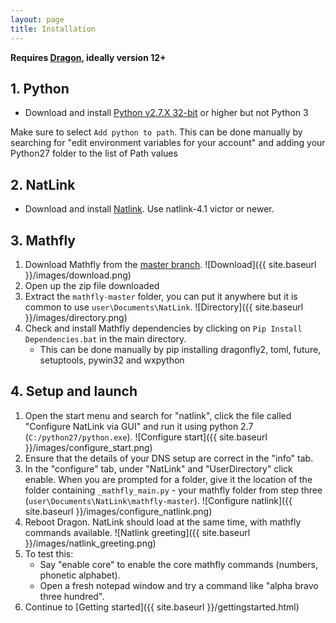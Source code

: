 ```yaml
---
layout: page
title: Installation
---
```


**Requires [Dragon](https://www.nuance.com/en-gb/dragon/business-solutions/dragon-professional-individual.html), ideally version 12+**

## 1. Python
* Download and install [Python v2.7.X  32-bit](https://sourceforge.net/projects/natlink/files/pythonfornatlink/python2.7.14/python2.7.14.exe/download) or higher but not Python 3

Make sure to select `Add python to path`. This can be done manually by searching for "edit environment variables for your account" and adding your Python27 folder to the list of Path values

## 2. NatLink
* Download and install [Natlink](https://qh.antenna.nl/unimacro/installation/installation.html). Use natlink-4.1 victor or newer.

## 3. Mathfly
1. Download Mathfly from the [master branch](https://github.com/mrob95/mathfly/archive/master.zip). 
    ![Download]({{ site.baseurl }}/images/download.png)
2. Open up the zip file downloaded
3. Extract the `mathfly-master` folder, you can put it anywhere but it is common to use `user\Documents\NatLink`.
    ![Directory]({{ site.baseurl }}/images/directory.png)
4. Check and install Mathfly dependencies by clicking on `Pip Install Dependencies.bat` in the main directory.
    * This can be done manually by pip installing dragonfly2, toml, future, setuptools, pywin32 and wxpython

## 4. Setup and launch
1. Open the start menu and search for "natlink", click the file called "Configure NatLink via GUI" and run it using python 2.7 (`C:/python27/python.exe`).
    ![Configure start]({{ site.baseurl }}/images/configure_start.png)
2. Ensure that the details of your DNS setup are correct in the "info" tab.
3. In the "configure" tab, under "NatLink" and "UserDirectory" click enable. When you are prompted for a folder, give it the location of the folder containing `_mathfly_main.py` - your mathfly folder from step three (`user\Documents\NatLink\mathfly-master`).
    ![Configure natlink]({{ site.baseurl }}/images/configure_natlink.png)
4. Reboot Dragon. NatLink should load at the same time, with mathfly commands available. 
    ![Natlink greeting]({{ site.baseurl }}/images/natlink_greeting.png)
5. To test this:
    * Say "enable core" to enable the core mathfly commands (numbers, phonetic alphabet).
    * Open a fresh notepad window and try a command like "alpha bravo three hundred".
6. Continue to [Getting started]({{ site.baseurl }}/gettingstarted.html)
